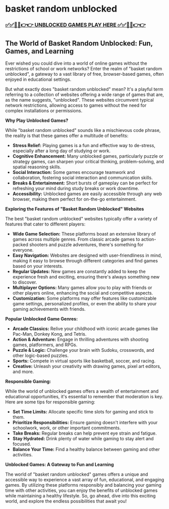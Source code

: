 # basket random unblocked

### [✅✅🔴🔴👉👉 UNBLOCKED GAMES PLAY HERE ✅✅🔴🔴👉👉](https://topstoryindia.com)

## The World of Basket Random Unblocked: Fun, Games, and Learning

Ever wished you could dive into a world of online games without the restrictions of school or work networks? Enter the realm of "basket random unblocked", a gateway to a vast library of free, browser-based games, often enjoyed in educational settings. 

But what exactly does "basket random unblocked" mean? It's a playful term referring to a collection of websites offering a wide range of games that are, as the name suggests, "unblocked".  These websites circumvent typical network restrictions, allowing access to games without the need for complex installations or permissions. 

**Why Play Unblocked Games?**

While "basket random unblocked" sounds like a mischievous code phrase, the reality is that these games offer a multitude of benefits:

* **Stress Relief:** Playing games is a fun and effective way to de-stress, especially after a long day of studying or work.  
* **Cognitive Enhancement:** Many unblocked games, particularly puzzle or strategy games, can sharpen your critical thinking, problem-solving, and spatial reasoning skills.
* **Social Interaction:** Some games encourage teamwork and collaboration, fostering social interaction and communication skills.
* **Breaks & Entertainment:**  Short bursts of gameplay can be perfect for refreshing your mind during study breaks or work downtime.
* **Accessibility:** Unblocked games are easily accessible through any web browser, making them perfect for on-the-go entertainment.

**Exploring the Features of "Basket Random Unblocked" Websites**

The best "basket random unblocked" websites typically offer a variety of features that cater to different players:

* **Wide Game Selection:** These platforms boast an extensive library of games across multiple genres.  From classic arcade games to action-packed shooters and puzzle adventures, there's something for everyone.
* **Easy Navigation:** Websites are designed with user-friendliness in mind, making it easy to browse through different categories and find games based on your interests.
* **Regular Updates:** New games are constantly added to keep the experience fresh and exciting, ensuring there's always something new to discover.
* **Multiplayer Options:** Many games allow you to play with friends or other players online, enhancing the social and competitive aspects.
* **Customization:** Some platforms may offer features like customizable game settings, personalized profiles, or even the ability to share your gaming achievements with friends.

**Popular Unblocked Game Genres:**

* **Arcade Classics:**  Relive your childhood with iconic arcade games like Pac-Man, Donkey Kong, and Tetris.
* **Action & Adventure:** Engage in thrilling adventures with shooting games, platformers, and RPGs.
* **Puzzle & Logic:** Challenge your brain with Sudoku, crosswords, and other logic-based puzzles.
* **Sports:**  Compete in virtual sports like basketball, soccer, and racing.
* **Creative:** Unleash your creativity with drawing games, pixel art editors, and more.

**Responsible Gaming:**

While the world of unblocked games offers a wealth of entertainment and educational opportunities, it's essential to remember that moderation is key.  Here are some tips for responsible gaming:

* **Set Time Limits:** Allocate specific time slots for gaming and stick to them.
* **Prioritize Responsibilities:**  Ensure gaming doesn't interfere with your schoolwork, work, or other important commitments.
* **Take Breaks:**  Regular breaks can help prevent eye strain and fatigue.
* **Stay Hydrated:**  Drink plenty of water while gaming to stay alert and focused.
* **Balance Your Time:**  Find a healthy balance between gaming and other activities.

**Unblocked Games: A Gateway to Fun and Learning**

The world of "basket random unblocked" games offers a unique and accessible way to experience a vast array of fun, educational, and engaging games. By utilizing these platforms responsibly and balancing your gaming time with other activities, you can enjoy the benefits of unblocked games while maintaining a healthy lifestyle. So, go ahead, dive into this exciting world, and explore the endless possibilities that await you!